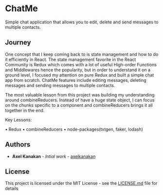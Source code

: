 # ChatMe

Simple chat application that allows you to edit, delete and send messages to multiple contacts. 

## Journey

One concept that I keep coming back to is state management and how to do it efficiently in React. The state management favorite in the React Community is Redux which comes with a lot of useful High-order Functions and Middlewares hence the popularity, but in order to understand it on a ground level, I focused my attention on pure Redux and built a simple chat app from scratch. ChatMe features include editing messages, deleting messages and sending messages to multiple contacts. 

The most valuable lesson from this project was building my understanding around combineReducers. Instead of have a huge state object, I can focus on the chunks specific to a component and combineReducers brings it all together in the end. 

Key Lessons:

• Redux
• combineReducers
• node-packages(txtgen, faker, lodash)

## Authors

* **Axel Kanakan** - *Intial work* - [axelkanakan](https://github.com/axelkanakan)

## License

This project is licensed under the MIT License - see the [LICENSE.md](LICENSE.md) file for details